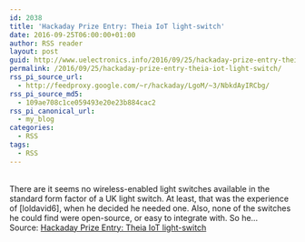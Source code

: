 ```yaml
---
id: 2038
title: 'Hackaday Prize Entry: Theia IoT light-switch'
date: 2016-09-25T06:00:00+01:00
author: RSS reader
layout: post
guid: http://www.uelectronics.info/2016/09/25/hackaday-prize-entry-theia-iot-light-switch/
permalink: /2016/09/25/hackaday-prize-entry-theia-iot-light-switch/
rss_pi_source_url:
  - http://feedproxy.google.com/~r/hackaday/LgoM/~3/NbkdAyIRCbg/
rss_pi_source_md5:
  - 109ae708c1ce059493e20e23b884cac2
rss_pi_canonical_url:
  - my_blog
categories:
  - RSS
tags:
  - RSS
---
```

&#013;  
There are it seems no wireless-enabled light switches available in the standard form factor of a UK light switch. At least, that was the experience of [loldavid6], when he decided he needed one. Also, none of the switches he could find were open-source, or easy to integrate with. So he…&#013;  
Source: <a href="http://feedproxy.google.com/~r/hackaday/LgoM/~3/NbkdAyIRCbg/" target="_blank">Hackaday Prize Entry: Theia IoT light-switch</a>